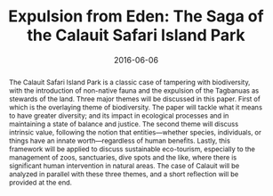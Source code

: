 ---
title: "Expulsion from Eden: The Saga of the Calauit Safari Island Park"
authors: "Lester James V. Miranda"
date: 2016-06-06
category: research
abstract: "The Calauit Safari Island Park is a classic case of tampering with biodiversity, with the introduction of non-native fauna and the expulsion of the Tagbanuas as stewards of the land. Three major themes will be discussed in this paper. First of which is the overlaying theme of biodiversity. The paper will tackle what it means to have greater diversity; and its impact in ecological processes and in maintaining a state of balance and justice. The second theme will discuss intrinsic value, following the notion that entities—whether species, individuals, or things have an innate worth—regardless of human benefits. Lastly, this framework will be applied to discuss sustainable eco-tourism, especially to the management of zoos, sanctuaries, dive spots and the like, where there is significant human intervention in natural areas. The case of Calauit will be analyzed in parallel with these three themes, and a short reflection will be provided at the end."
publication: "APEIRON Revista Filosófica dos Alunos da Universidade do Minho"
url: "https://www.amazon.com/APEIRON-Filos%C3%B3fica-Universidade-Philosophy-Filosofia/dp/1533659788"
thumbnail: "/assets/jpg/thumbs/envi-ethics.pdf.jpg"
---